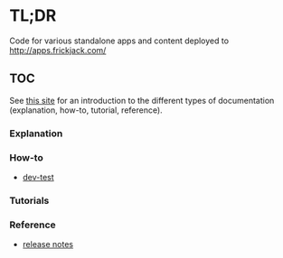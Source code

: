 # TL;DR

Code for various standalone apps and content deployed to http://apps.frickjack.com/

## TOC

See [this site](https://documentation.divio.com/introduction/) for an introduction to the different types of documentation (explanation, how-to, tutorial, reference).

### Explanation


### How-to

* [dev-test](Notes/howto/devTest.md)

### Tutorials

### Reference

* [release notes](Notes/reference/releaseNotes.md)
